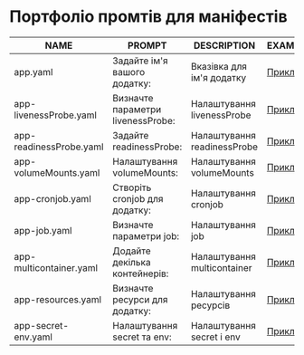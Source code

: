   




  # Портфоліо промтів для маніфестів

| NAME                   | PROMPT                            | DESCRIPTION                          | EXAMPLE                                       |
|------------------------|-----------------------------------|--------------------------------------|-----------------------------------------------|
| app.yaml               | Задайте ім'я вашого додатку:     | Вказівка для ім'я додатку           | [Приклад](./yaml/app.yaml)                   |
| app-livenessProbe.yaml  | Визначте параметри livenessProbe: | Налаштування livenessProbe           | [Приклад](./yaml/app-livenessProbe.yaml)    |
| app-readinessProbe.yaml | Задайте readinessProbe:           | Налаштування readinessProbe          | [Приклад](./yaml/app-readinessProbe.yaml)   |
| app-volumeMounts.yaml   | Налаштування volumeMounts:        | Налаштування volumeMounts            | [Приклад](./yaml/app-volumeMounts.yaml)     |
| app-cronjob.yaml        | Створіть cronjob для додатку:    | Налаштування cronjob                 | [Приклад](./yaml/app-cronjob.yaml)          |
| app-job.yaml            | Визначте параметри job:           | Налаштування job                     | [Приклад](./yaml/app-job.yaml)              |
| app-multicontainer.yaml | Додайте декілька контейнерів:     | Налаштування multicontainer          | [Приклад](./yaml/app-multicontainer.yaml)  |
| app-resources.yaml      | Визначте ресурси для додатку:    | Налаштування ресурсів                | [Приклад](./yaml/app-resources.yaml)       |
| app-secret-env.yaml     | Налаштування secret та env:       | Налаштування secret і env            | [Приклад](./yaml/app-secret-env.yaml)      |
